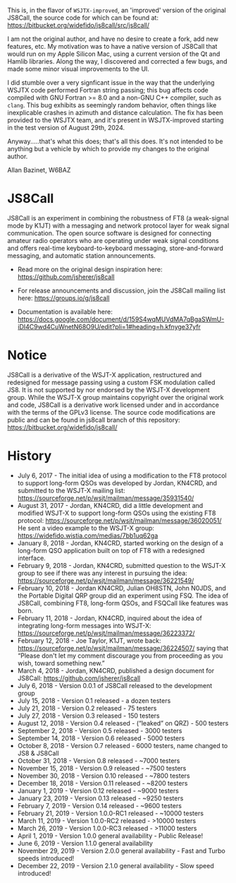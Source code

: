 This is, in the flavor of `WSJTX-improved`, an 'improved' version of the original JS8Call, the source
code for which can be found at: https://bitbucket.org/widefido/js8call/src/js8call/

I am not the original author, and have no desire to create a fork, add new features, etc. My motivation
was to have a native version of JS8Call that would run on my Apple Silicon Mac, using a current version
of the Qt and Hamlib libraries. Along the way, I discovered and corrected a few bugs, and made some minor
visual improvements to the UI.

I did stumble over a very signficant issue in the way that the underlying WSJTX code performed Fortran
string passing; this bug affects code compiled with GNU Fortran >= 8.0 and a non-GNU C++ compiler, such
as `clang`. This bug exhibits as seemingly random behavior, often things like inexplicable crashes in
azimuth and distance calculation. The fix has been provided to the WSJTX team, and it's present in
WSJTX-improved starting in the test version of August 29th, 2024.

Anyway.....that's what this does; that's all this does. It's not intended to be anything but a vehicle
by which to provide my changes to the original author.

Allan Bazinet, W6BAZ

# JS8Call

JS8Call is an experiment in combining the robustness of FT8 (a weak-signal mode by K1JT) with a messaging and network protocol layer for weak signal communication. The open source software is designed for connecting amateur radio operators who are operating under weak signal conditions and offers real-time keyboard-to-keyboard messaging, store-and-forward messaging, and automatic station announcements. 

* Read more on the original design inspiration here: https://github.com/jsherer/js8call

* For release announcements and discussion, join the JS8Call mailing list here: https://groups.io/g/js8call

* Documentation is available here: https://docs.google.com/document/d/159S4wqMUVdMA7qBgaSWmU-iDI4C9wd4CuWnetN68O9U/edit?pli=1#heading=h.kfnyge37yfr


# Notice

JS8Call is a derivative of the WSJT-X application, restructured and redesigned for message passing using a custom FSK modulation called JS8. It is not supported by nor endorsed by the WSJT-X development group. While the WSJT-X group maintains copyright over the original work and code, JS8Call is a derivative work licensed under and in accordance with the terms of the GPLv3 license. The source code modifications are public and can be found in js8call branch of this repository: https://bitbucket.org/widefido/js8call/


# History

* July 6, 2017 - The initial idea of using a modification to the FT8 protocol to support long-form QSOs was developed by Jordan, KN4CRD, and submitted to the WSJT-X mailing list: https://sourceforge.net/p/wsjt/mailman/message/35931540/
* August 31, 2017 - Jordan, KN4CRD, did a little development and modified WSJT-X to support long-form QSOs using the existing FT8 protocol: https://sourceforge.net/p/wsjt/mailman/message/36020051/  He sent a video example to the WSJT-X group: https://widefido.wistia.com/medias/7bb1uq62ga
* January 8, 2018 - Jordan, KN4CRD, started working on the design of a long-form QSO application built on top of FT8 with a redesigned interface.
* February 9, 2018 - Jordan, KN4CRD, submitted question to the WSJT-X group to see if there was any interest in pursuing the idea: https://sourceforge.net/p/wsjt/mailman/message/36221549/
* February 10, 2018 - Jordan KN4CRD, Julian OH8STN, John N0JDS, and the Portable Digital QRP group did an experiment using FSQ. The idea of JS8Call, combining FT8, long-form QSOs, and FSQCall like features was born.
* February 11, 2018 - Jordan, KN4CRD, inquired about the idea of integrating long-form messages into WSJT-X: https://sourceforge.net/p/wsjt/mailman/message/36223372/
* February 12, 2018 - Joe Taylor, K1JT, wrote back: https://sourceforge.net/p/wsjt/mailman/message/36224507/ saying that “Please don't let my comment discourage you from proceeding as you wish, toward something new.”
* March 4, 2018 - Jordan, KN4CRD, published a design document for JS8Call: https://github.com/jsherer/js8call
* July 6, 2018 - Version 0.0.1 of JS8Call released to the development group
* July 15, 2018 - Version 0.1 released - a dozen testers
* July 21, 2018 - Version 0.2 released - 75 testers
* July 27, 2018 - Version 0.3 released - 150 testers
* August 12, 2018 - Version 0.4 released - (“leaked” on QRZ) - 500 testers
* September 2, 2018 - Version 0.5 released - 3000 testers
* September 14, 2018 - Version 0.6 released - 5000 testers
* October 8, 2018 - Version 0.7 released - 6000 testers, name changed to JS8 & JS8Call
* October 31, 2018 - Version 0.8 released - ~7000 testers
* November 15, 2018 - Version 0.9 released - ~7500 testers
* November 30, 2018 - Version 0.10 released - ~7800 testers
* December 18, 2018 - Version 0.11 released - ~8200 testers
* January 1, 2019 - Version 0.12 released - ~9000 testers
* January 23, 2019 - Version 0.13 released - ~9250 testers
* February 7, 2019 - Version 0.14 released - ~9600 testers
* February 21, 2019 - Version 1.0.0-RC1 released - ~10000 testers
* March 11, 2019 - Version 1.0.0-RC2 released - >10000 testers
* March 26, 2019 - Version 1.0.0-RC3 released - >11000 testers
* April 1, 2019 - Version 1.0.0 general availability - Public Release!
* June 6, 2019 - Version 1.1.0 general availability
* November 29, 2019 - Version 2.0.0 general availability - Fast and Turbo speeds introduced!
* December 22, 2019 - Version 2.1.0 general availability - Slow speed introduced!
